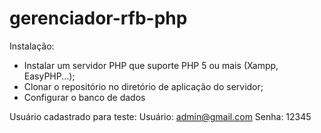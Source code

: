 # gerenciador-rfb-php

Instalação: 
  * Instalar um servidor PHP que suporte PHP 5 ou mais (Xampp, EasyPHP...);
  * Clonar o repositório no diretório de aplicação do servidor;
  * Configurar o banco de dados
  
  Usuário cadastrado para teste:
  Usuário: admin@gmail.com
  Senha:   12345
